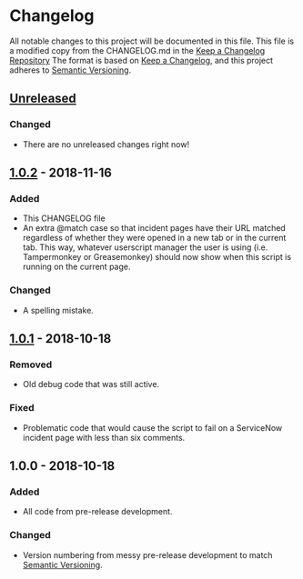 # Changelog
All notable changes to this project will be documented in this file.
This file is a modified copy from the CHANGELOG.md in the [Keep a Changelog Repository](https://github.com/olivierlacan/keep-a-changelog)
The format is based on [Keep a Changelog](https://keepachangelog.com/en/1.0.0/),
and this project adheres to [Semantic Versioning](https://semver.org/spec/v2.0.0.html).

## [Unreleased]
### Changed
- There are no unreleased changes right now!

## [1.0.2] - 2018-11-16
### Added
- This CHANGELOG file
- An extra @match case so that incident pages have their URL matched regardless of whether they were opened in a new tab or in the current tab.
  This way, whatever userscript manager the user is using (i.e. Tampermonkey or Greasemonkey) should now show when this script is running on the current page.
### Changed
- A spelling mistake.

## [1.0.1] - 2018-10-18
### Removed
- Old debug code that was still active.
### Fixed
- Problematic code that would cause the script to fail on a ServiceNow incident page with less than six comments.

## 1.0.0 - 2018-10-18
### Added
- All code from pre-release development.
### Changed
 - Version numbering from messy pre-release development to match [Semantic Versioning](http://semver.org/).

[Unreleased]: https://github.com/IncPlusPlus/Service-Now-Incident-Beautifier/compare/master...unstable
[1.0.2]: https://github.com/IncPlusPlus/Service-Now-Incident-Beautifier/compare/1.0.1...1.0.2
[1.0.1]: https://github.com/IncPlusPlus/Service-Now-Incident-Beautifier/compare/1.0.0...1.0.1